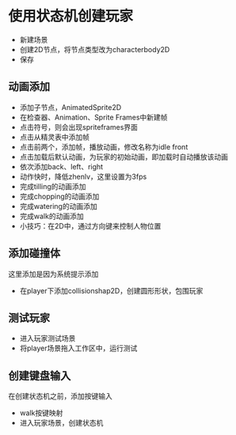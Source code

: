 # 使用状态机创建玩家

- 新建场景
- 创建2D节点，将节点类型改为characterbody2D
- 保存
## 动画添加
- 添加子节点，AnimatedSprite2D
- 在检查器、Animation、Sprite Frames中新建帧
- 点击符号，则会出现spriteframes界面
- 点击从精灵表中添加帧
- 点击前两个，添加帧，播放动画，修改名称为idle front
- 点击加载后默认动画，为玩家的初始动画，即加载时自动播放该动画
- 依次添加back、left、right
- 动作快时，降低zhenlv，这里设置为3fps
- 完成tilling的动画添加
- 完成chopping的动画添加
- 完成watering的动画添加
- 完成walk的动画添加
- 小技巧：在2D中，通过方向键来控制人物位置

## 添加碰撞体
这里添加是因为系统提示添加
- 在player下添加collisionshap2D，创建圆形形状，包围玩家

## 测试玩家
- 进入玩家测试场景
- 将player场景拖入工作区中，运行测试

## 创建键盘输入
在创建状态机之前，添加按键输入
- walk按键映射
- 进入玩家场景，创建状态机
